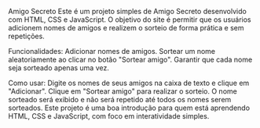 Amigo Secreto
Este é um projeto simples de Amigo Secreto desenvolvido com HTML, CSS e JavaScript. O objetivo do site é permitir que os usuários adicionem nomes de amigos e realizem o sorteio de forma prática e sem repetições.

Funcionalidades:
Adicionar nomes de amigos.
Sortear um nome aleatoriamente ao clicar no botão "Sortear amigo".
Garantir que cada nome seja sorteado apenas uma vez.

Como usar:
Digite os nomes de seus amigos na caixa de texto e clique em "Adicionar".
Clique em "Sortear amigo" para realizar o sorteio.
O nome sorteado será exibido e não será repetido até todos os nomes serem sorteados.
Este projeto é uma boa introdução para quem está aprendendo HTML, CSS e JavaScript, com foco em interatividade simples.
